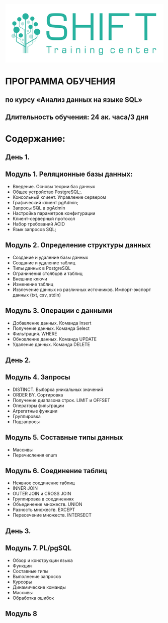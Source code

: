 ![alt text](img/shift_logo.png)

# ПРОГРАММА ОБУЧЕНИЯ
## по курсу «Анализ данных на языке SQL»

## Длительность обучения: 24 ак. часа/3 дня

# Содержание:

## День 1.

## Модуль 1. Реляционные базы данных:

* Введение. Основы теории баз данных 
* Общее устройство PostgreSQL;. 
* Консольный клиент. Управление сервером
* Графический клиент pgAdmin;
* Запросы SQL в pgAdmin
* Настройка параметров конфигурации
* Клиент-серверный протокол
* Набор требований ACID
* Язык запросов SQL;

## Модуль 2. Определение структуры данных
* Создание и удаление базы данных
* Создание и удаление таблиц
* Типы данных в PostgreSQL
* Ограничения столбцов и таблиц
* Внешние ключи
* Изменение таблиц
* Извлечение данных из различных источников. Импорт-экспорт данных (txt, csv, stdin) 

## Модуль 3. Операции с данными
* Добавление данных. Команда Insert
* Получение данных. Команда Select
* Фильтрация. WHERE
* Обновление данных. Команда UPDATE
* Удаление данных. Команда DELETE

## День 2.

## Модуль 4. Запросы

* DISTINCT. Выборка уникальных значений
* ORDER BY. Сортировка
* Получение диапазона строк. LIMIT и OFFSET
* Операторы фильтрации
* Агрегатные функции
* Группировка
* Подзапросы

## Модуль  5. Составные типы данных

* Массивы
* Перечисления enum

## Модуль  6. Соединение таблиц

* Неявное соединение таблиц
* INNER JOIN
* OUTER JOIN и CROSS JOIN
* Группировка в соединениях
* Объединение множеств. UNION
* Разность множеств. EXCEPT
* Пересечение множеств. INTERSECT

## День 3.

## Модуль  7. PL/pgSQL

* Обзор и конструкции языка
* Функции  
* Составные типы    
* Выполнение запросов  
* Курсоры  
* Динамические команды  
* Массивы  
* Обработка ошибок 


## Модуль  8

